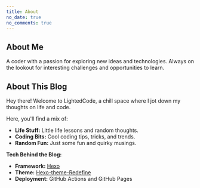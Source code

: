 ```yaml
---
title: About
no_date: true
no_comments: true
---
```

## About Me
A coder with a passion for exploring new ideas and technologies. Always on the lookout for interesting challenges and opportunities to learn.

## About This Blog
Hey there! Welcome to LightedCode, a chill space where I jot down my thoughts on life and code.

Here, you'll find a mix of:

- **Life Stuff:** Little life lessons and random thoughts.
- **Coding Bits:** Cool coding tips, tricks, and trends.
- **Random Fun:** Just some fun and quirky musings.

**Tech Behind the Blog:**
- **Framework:** [Hexo](https://hexo.io/)
- **Theme:** [Hexo-theme-Redefine](https://github.com/EvanNotFound/hexo-theme-redefine)
- **Deployment:** GitHub Actions and GitHub Pages